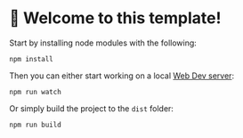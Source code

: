 # 🚀 Welcome to this template!

Start by installing node modules with the following:

```
npm install
```
Then you can either start working on a local [Web Dev server](https://github.com/modernweb-dev/web):

```
npm run watch
```

Or simply build the project to the `dist` folder:

```
npm run build
```